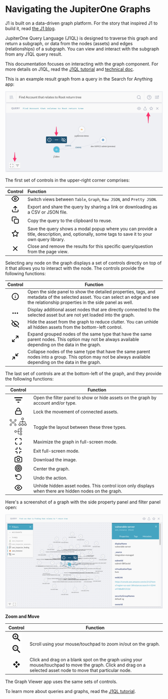 # Navigating the JupiterOne Graphs

J1 is built on a data-driven graph platform. For the story that inspired J1 to build it, read [the J1 blog](https://jupiterone.com/blog/three-dimensional-security/).

JupiterOne Query Language (J1QL) is designed to traverse this graph and return a subgraph, or data from the nodes (assets) and edges (relationships) of a subgraph. You can view and interact with the subgraph from any J1QL query result.

This documentation focuses on interacting with the graph component. For more details on J1QL, read the [J1QL tutorial](../Jupiterone-Data-Model/tutorial-j1ql.md) and [technical doc](../docs/jupiterOne-query-language_(J1QL).md).

This is an example result graph from a query in the Search for Anything app:

![](../assets/j1ql-tutorial-root-accounts-graph.png)

The first set of controls in the upper-right corner comprises:

|                 Control                  | Function                                 |
| :--------------------------------------: | :--------------------------------------- |
| ![query-eye](../assets/icons/query-eye.png) | Switch views between `Table`, `Graph`, `Raw JSON`, and `Pretty JSON`. |
| ![query-share](../assets/icons/query-share.png) | Export and share the query by sharing a link or downloading as a CSV or JSON file. |
| ![query-copy](../assets/icons/query-copy.png) | Copy the query to the clipboard to reuse. |
| ![query-save](../assets/icons/query-save.png) | Save the query shows a modal popup where you can provide a title, description, and, optionally, some tags to save it to your own query library. |
| ![query-close](../assets/icons/query-close.png) | Close and remove the results for this specific query/question from the page view. |

Selecting any node on the graph displays a set of controls directly on top of it that allows you to interact with the node. The controls provide the following functions:

|                 Control                  | Function                                 |
| :--------------------------------------: | ---------------------------------------- |
| ![query-properties](../assets/icons/query-properties.png) | Open the side panel to show the detailed properties, tags, and metadata of the selected asset. You can select an edge and see the relationship properties in the side panel as well. |
| ![query-show-more](../assets/icons/query-show-more.png) | Display additional asset nodes that are directly connected to the selected asset but are not yet loaded into the graph. |
| ![query-hide](../assets/icons/query-hide.png) | Hide the asset from the graph to reduce clutter. You can unhide all hidden assets from the bottom-left control. |
| ![query-explan](../assets/icons/query-explan.png) | Expand grouped nodes of the same type that have the same parent nodes. This option may not be always available depending on the data in the graph. |
| ![query-collapse](../assets/icons/query-collapse.png) | Collapse nodes of the same type that have the same parent nodes into a group. This option may not be always available depending on the data in the graph. |

The last set of controls are at the bottom-left of the graph, and they provide the following functions:

|                 Control                  | Function                                 |
| :--------------------------------------: | ---------------------------------------- |
| ![query-filter](../assets/icons/query-filter.png) | Open the filter panel to show or hide assets on the graph by account and/or type. |
| ![query-lock](../assets/icons/query-lock.png) | Lock the movement of connected assets.   |
| ![query-layout1](../assets/icons/query-layout1.png) ![query-layout2](../assets/icons/query-layout2.png)![query-layout3](../assets/icons/query-layout3.png) | Toggle the layout between these three types. |
| ![query-fullscreen](../assets/icons/query-fullscreen.png) | Maximize the graph in full-screen mode.  |
| ![query-drag](../assets/icons/query-exit-full.png) | Exit full-screen mode.                   |
| ![query-camera](../assets/icons/query-camera.png) | Download the image.                      |
| ![query-center](../assets/icons/query-center.png) | Center the graph.                        |
| ![query-undo](../assets/icons/query-undo.png) | Undo the action.                         |
| ![query-eye](../assets/icons/query-eye.png) | Unhide hidden asset nodes. This control icon only displays when there are hidden nodes on the graph. |

Here's a screenshot of a graph with the side property panel and filter panel open:

![](../assets/aws-inspector-guardduty-findings-graph.png)

**Zoom and Move**

|                 Control                  | Function                                 |
| :--------------------------------------: | ---------------------------------------- |
| ![query-zoom-in](../assets/icons/query-zoom-in.png) ![query-zoom-out](../assets/icons/query-zoom-out.png) | Scroll using your mouse/touchpad to zoom in/out on the graph. |
| ![query-drag](../assets/icons/query-drag.png) | Click and drag on a blank spot on the graph using your mouse/touchpad to move the graph. Click and drag on a selected asset node to move that particular node. |

The Graph Viewer app uses the same sets of controls.

To learn more about queries and graphs, read the [J1QL tutorial](tutorial-j1ql.md).
